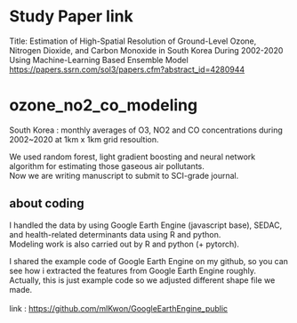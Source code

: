 # Study Paper link
Title: Estimation of High-Spatial Resolution of Ground-Level Ozone, Nitrogen Dioxide, and Carbon Monoxide in South Korea During 2002-2020 Using Machine-Learning Based Ensemble Model <br>
https://papers.ssrn.com/sol3/papers.cfm?abstract_id=4280944

# ozone_no2_co_modeling
South Korea : monthly averages of O3, NO2 and CO concentrations during 2002~2020 at 1km x 1km grid resoultion.<br>

We used random forest, light gradient boosting and neural network algorithm for estimating those gaseous air pollutants.<br>
Now we are writing manuscript to submit to SCI-grade journal. <b4>

## about coding
I handled the data by using Google Earth Engine (javascript base), SEDAC, and health-related determinants data using R and python. <br>
Modeling work is also carried out by R and python (+ pytorch). <br>

I shared the example code of Google Earth Engine on my github, so you can see how i extracted the features from Google Earth Engine roughly.<br>
Actually, this is just example code so we adjusted different shape file we made.<br><br>
link : https://github.com/mlKwon/GoogleEarthEngine_public
